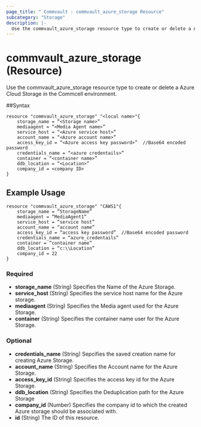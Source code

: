 ```yaml
---
page_title: " Commvault : commvault_azure_storage Resource"
subcategory: "Storage"
description: |-
  Use the commvault_azure_storage resource type to create or delete a Azure Cloud Storage in the Commcell environment.
---
```


# commvault_azure_storage (Resource)

Use the commvault_azure_storage resource type to create or delete a Azure Cloud Storage in the Commcell environment.


##Syntax
```
resource "commvault_azure_storage" "<local name>"{
	storage_name = “<Storage name>”
	mediaagent = “<Media Agent name>”
	service_host = “<Azure service host>”
	account_name = “<Azure account name>”
	access_key_id = “<Azure access key password>”  //Base64 encoded password
	credentials_name = “<azure credentails>”
	container = “<container name>”
	ddb_location = “<Location>”
	company_id = <company ID>
}
```

## Example Usage
```
resource "commvault_azure_storage" "CAWS1"{
	storage_name = “StorageName”
	mediaagent = “MediaAgent1”
	service_host = “service host”
	account_name = “account name”
	access_key_id = “access key password”  //Base64 encoded password
	credentials_name = “azure_credentails”
	container = “container name”
	ddb_location = “c:\\Location”
	company_id = 22
}

```

### Required

- **storage_name** (String) Specifies the Name of the Azure Storage.
- **service_host** (String) Specifies the service host name for the Azure storage.
- **mediaagent** (String) Specifies the Media agent used for the Azure Storage.
- **container** (String) Specifies the container name user for the Azure Storage.

### Optional

- **credentials_name** (String) Sepcifies the saved creation name for creating Azure Storage.
- **account_name** (String) Specifies the Account name for the Azure Storage.
- **access_key_id** (String) Specifies the access key id for the Azure Storage.
- **ddb_location** (String) Specifies the Deduplication path for the Azure Storage
- **company_id** (Number) Specifies the company id to which the created Azure storage should be associated with.
- **id** (String) The ID of this resource.


